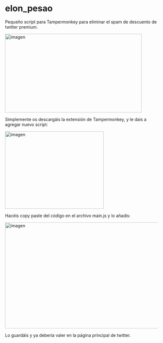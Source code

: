 # elon_pesao

Pequeño script para Tampermonkey para eliminar el spam de descuento de twitter premium.

<img width="450" height="260" alt="imagen" src="https://github.com/user-attachments/assets/47eae35d-83e7-4855-a9f3-398c367197ed" />


Simplemente os descargáis la extensión de Tampermonkey, y le dais a agregar nuevo script:


<img width="325" height="256" alt="imagen" src="https://github.com/user-attachments/assets/215e9a2e-d341-4ccd-9dc2-0208085ecc74" />

Hacéis copy paste del código en el archivo main.js y lo añadís:


<img width="600" height="350" alt="imagen" src="https://github.com/user-attachments/assets/e03c6fb1-efd8-4461-9849-ab8c780d0144" />


Lo guardáis y ya debería valer en la página principal de twitter.


